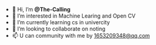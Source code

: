 - 👋 Hi, I’m **@The-Calling**
- 👀 I’m interested in Machine Learing and Open CV
- 🌱 I’m currently learning cs in univercity
- 💞️ I’m looking to collaborate on noting
- 📫 U can community with me by 1653209348@qq.com

<!---
The-Calling/The-Calling is a ✨ special ✨ repository because its `README.md` (this file) appears on your GitHub profile.
You can click the Preview link to take a look at your changes.
--->
